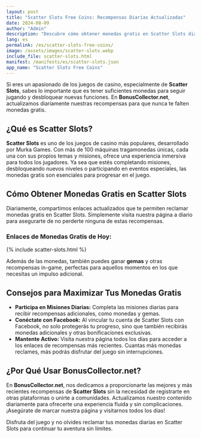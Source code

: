 ```yaml
---
layout: post  
title: "Scatter Slots Free Coins: Recompensas Diarias Actualizadas"  
date: 2024-08-09  
author: "Admin"
description: "Descubre cómo obtener monedas gratis en Scatter Slots diariamente. Actualizamos nuestras recompensas a diario para que disfrutes del juego sin interrupciones."  
lang: es  
permalink: /es/scatter-slots-free-coins/
image: /assets/images/scatter-slots.webp
include_file: scatter-slots.html
manifest: /manifests/es/scatter-slots.json
app_name: "Scatter Slots Free Coins"
---
```


Si eres un apasionado de los juegos de casino, especialmente de **Scatter Slots**, sabes lo importante que es tener suficientes monedas para seguir jugando y desbloquear nuevas funciones. En **BonusCollector.net**, actualizamos diariamente nuestras recompensas para que nunca te falten monedas gratis.

## ¿Qué es Scatter Slots?

**Scatter Slots** es uno de los juegos de casino más populares, desarrollado por Murka Games. Con más de 100 máquinas tragamonedas únicas, cada una con sus propios temas y misiones, ofrece una experiencia inmersiva para todos los jugadores. Ya sea que estés completando misiones, desbloqueando nuevos niveles o participando en eventos especiales, las monedas gratis son esenciales para progresar en el juego.

## Cómo Obtener Monedas Gratis en Scatter Slots

Diariamente, compartimos enlaces actualizados que te permiten reclamar monedas gratis en Scatter Slots. Simplemente visita nuestra página a diario para asegurarte de no perderte ninguna de estas recompensas.

### Enlaces de Monedas Gratis de Hoy:
{% include scatter-slots.html %}

Además de las monedas, también puedes ganar **gemas** y otras recompensas in-game, perfectas para aquellos momentos en los que necesitas un impulso adicional.

## Consejos para Maximizar Tus Monedas Gratis

- **Participa en Misiones Diarias:** Completa las misiones diarias para recibir recompensas adicionales, como monedas y gemas.
- **Conéctate con Facebook:** Al vincular tu cuenta de Scatter Slots con Facebook, no solo protegerás tu progreso, sino que también recibirás monedas adicionales y otras bonificaciones exclusivas.
- **Mantente Activo:** Visita nuestra página todos los días para acceder a los enlaces de recompensas más recientes. Cuantas más monedas reclames, más podrás disfrutar del juego sin interrupciones.

## ¿Por Qué Usar BonusCollector.net?

En **BonusCollector.net**, nos dedicamos a proporcionarte las mejores y más recientes recompensas de **Scatter Slots** sin la necesidad de registrarte en otras plataformas o unirte a comunidades. Actualizamos nuestro contenido diariamente para ofrecerte una experiencia fluida y sin complicaciones. ¡Asegúrate de marcar nuestra página y visitarnos todos los días!

Disfruta del juego y no olvides reclamar tus monedas diarias en Scatter Slots para continuar tu aventura sin límites.